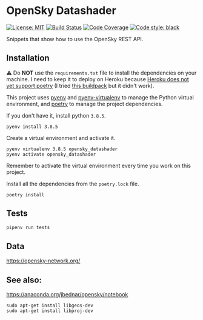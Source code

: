 # OpenSky Datashader

[![License: MIT](https://img.shields.io/badge/License-MIT-blue.svg)](https://opensource.org/licenses/MIT) [![Build Status](https://travis-ci.org/jackdbd/opensky-datashader.svg?branch=master)](https://travis-ci.org/jackdbd/opensky-datashader) [![Code Coverage](https://codecov.io/gh/jackdbd/opensky-datashader/coverage.svg)](https://codecov.io/gh/jackdbd/opensky-datashader) [![Code style: black](https://img.shields.io/badge/code%20style-black-000000.svg)](https://github.com/ambv/black) 

Snippets that show how to use the OpenSky REST API.

## Installation

:warning: Do **NOT** use the `requirements.txt` file to install the dependencies on your machine. I need to keep it to deploy on Heroku because [Heroku does not yet support poetry](https://github.com/heroku/heroku-buildpack-python/issues/796) (I tried [this buildpack](https://elements.heroku.com/buildpacks/moneymeets/python-poetry-buildpack) but it didn't work).

This project uses [pyenv](https://github.com/pyenv/pyenv) and [pyenv-virtualenv](https://github.com/pyenv/pyenv-virtualenv) to manage the Python virtual environment, and [poetry](https://poetry.eustace.io/) to manage the project dependencies.

If you don't have it, install python `3.8.5`.

```shell
pyenv install 3.8.5
```

Create a virtual environment and activate it.

```shell
pyenv virtualenv 3.8.5 opensky_datashader
pyenv activate opensky_datashader
```

Remember to activate the virtual environment every time you work on this project.

Install all the dependencies from the `poetry.lock` file.

```shell
poetry install
```

## Tests

```sh
pipenv run tests
```


## Data
https://opensky-network.org/


## See also:
https://anaconda.org/jbednar/opensky/notebook

```shell
sudo apt-get install libgeos-dev
sudo apt-get install libproj-dev
```
